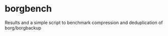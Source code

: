 # borgbench
Results and a simple script to benchmark compression and deduplication of borg/borgbackup
